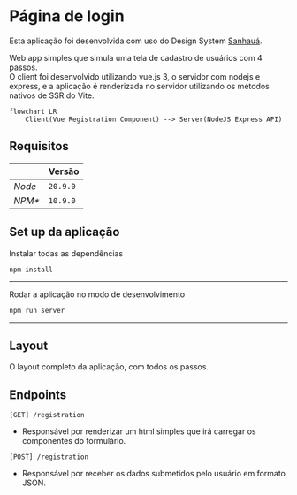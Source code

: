 # Página de login

Esta aplicação foi desenvolvida com uso do Design System [Sanhauá](https://github.com/fpcoutinho/sanhaua).

Web app simples que simula uma tela de cadastro de usuários com 4 passos.<br>
O client foi desenvolvido utilizando vue.js 3, o servidor com nodejs e express, e a aplicação é renderizada no servidor utilizando os métodos nativos de SSR do Vite.<br>

```mermaid
flowchart LR
    Client(Vue Registration Component) --> Server(NodeJS Express API)
```

## Requisitos

|         | Versão    |
| ------- | --------- |
| _Node_  | `20.9.0` |
| _NPM\*_ | `10.9.0`   |

## Set up da aplicação

Instalar todas as dependências

```console
npm install
```

---

Rodar a aplicação no modo de desenvolvimento

```console
npm run server
```

---

## Layout

O layout completo da aplicação, com todos os passos.

## Endpoints

`[GET] /registration`

- Responsável por renderizar um html simples que irá carregar os componentes do formulário.

`[POST] /registration`

- Responsável por receber os dados submetidos pelo usuário em formato JSON.
